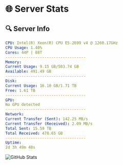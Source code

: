 # 🌐 Server Stats
## 🔍 Server Info
```yaml
CPU: Intel(R) Xeon(R) CPU E5-2699 v4 @ 1260.17GHz
CPU Usage: 1.40%
Cores: 44P | 88T
-----------------------------------
Memory:
Current Usage: 9.15 GB/503.74 GB
Available: 491.49 GB
-----------------------------------
Disk:
Current Usage: 16.10 GB/1.71 TB
Free: 1.61 TB
-----------------------------------
GPU:
No GPU detected
-----------------------------------
Network:
Current Transfer (Sent): 142.25 MB/s
Current Transfer (Received): 2.09 MB/s
Total Sent: 15.59 TB
Total Received: 478.65 GB
-----------------------------------
Uptime:
2d 3h 49m 48s
```
![GitHub Stats](https://img.shields.io/badge/Updated-2025-02-10_02:33:06-blue)